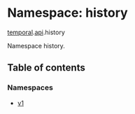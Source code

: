 # Namespace: history

[temporal](proto.temporal.md).[api](proto.temporal.api.md).history

Namespace history.

## Table of contents

### Namespaces

- [v1](proto.temporal.api.history.v1.md)
